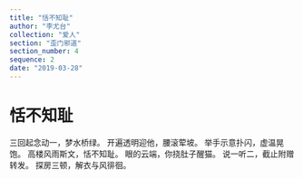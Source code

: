 ```yaml
---
title: "恬不知耻"
author: "李尤台"
collection: "爱人"
section: "歪门邪道"
section_number: 4
sequence: 2
date: "2019-03-28"
---
```


# 恬不知耻

三回起念动一，梦水桥绿。
开遍透明迎他，腰滚荤坡。
举手示意扑闪，虚温晃饱。
高楼风雨斯文，恬不知耻。
眼的云端，你挠肚子醒猫。
说一听二，截止附赠转发。
探房三顿，解衣与风徘徊。
